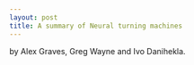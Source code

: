 ```yaml
---
layout: post
title: A summary of Neural turning machines
---
```

by Alex Graves, Greg Wayne and Ivo Danihekla.

